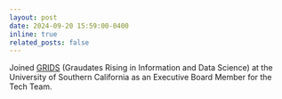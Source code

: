 ```yaml
---
layout: post
date: 2024-09-20 15:59:00-0400
inline: true
related_posts: false
---
```


Joined [GRIDS](https://www.gridsusc.com/) (Graudates Rising in Information and Data Science) at the University of Southern California as an Executive Board Member for the Tech Team.